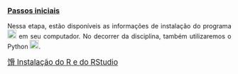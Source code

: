 
### [Passos iniciais](#)

<p align="justify">
Nessa etapa, estão disponíveis as informações de instalação do programa <img src="https://www.r-project.org/Rlogo.png" alt="R" height="20" width="20"> em seu computador. No decorrer da disciplina, também utilizaremos o Python <img src="https://encrypted-tbn0.gstatic.com/images?q=tbn:ANd9GcR1Z6qT9lVx3jO9vgb2R1hkW6u-WCFiRUZ85kemLjHhgQ&s" height="20" width="20">. 
</p> 

<p><big><a href="https://luizpala1.github.io/GES109/guia_rstudio"> &#x9989; Instalação do R e do RStudio</a></big></p>
